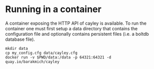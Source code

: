 # Running in a container

A container exposing the HTTP API of cayley is available.
To run the container one must first setup a data directory that contains the configuration file and optionally contains persistent files (i.e. a boltdb database file).

```
mkdir data
cp my_config.cfg data/cayley.cfg
docker run -v $PWD/data:/data -p 64321:64321 -d quay.io/barakmich/cayley
```
